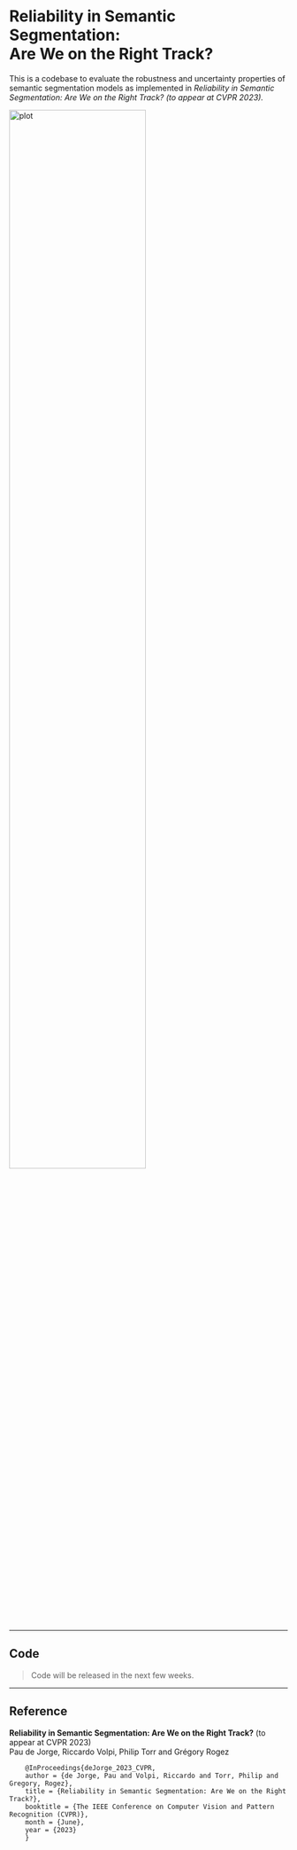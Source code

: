 # Reliability in Semantic Segmentation: <br> Are We on the Right Track?

This is a codebase to evaluate the robustness and uncertainty properties of semantic segmentation models as implemented in *Reliability in Semantic Segmentation: Are We on the Right Track? (to appear at CVPR 2023).*

<img src="https://user-images.githubusercontent.com/16688587/226424717-b50b362d-b05f-4db2-a712-94ac7e771dc9.png" alt="plot" width="70%" height="70%">

---

## Code

> Code will be released in the next few weeks.

---

## Reference

**Reliability in Semantic Segmentation: Are We on the Right Track?** (to appear at CVPR 2023)  
Pau de Jorge, Riccardo Volpi, Philip Torr and Grégory Rogez
```
    @InProceedings{deJorge_2023_CVPR,
    author = {de Jorge, Pau and Volpi, Riccardo and Torr, Philip and Gregory, Rogez},
    title = {Reliability in Semantic Segmentation: Are We on the Right Track?},
    booktitle = {The IEEE Conference on Computer Vision and Pattern Recognition (CVPR)},
    month = {June},
    year = {2023}
    }
```
